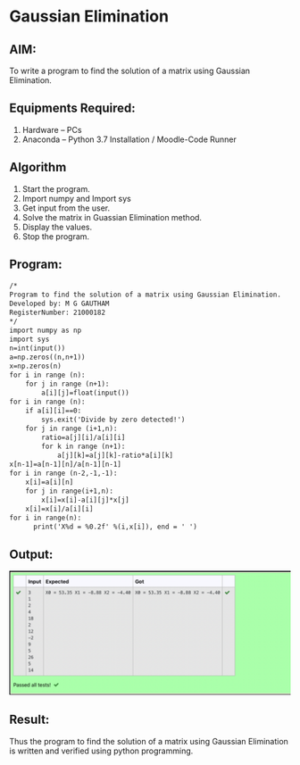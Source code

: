 # Gaussian Elimination

## AIM:
To write a program to find the solution of a matrix using Gaussian Elimination.

## Equipments Required:
1. Hardware – PCs
2. Anaconda – Python 3.7 Installation / Moodle-Code Runner

## Algorithm
1. Start the program.
2. Import numpy and Import sys
3. Get input from the user.
4. Solve the matrix in Guassian Elimination method.
5. Display the values.
6. Stop the program.

## Program:
```
/*
Program to find the solution of a matrix using Gaussian Elimination.
Developed by: M G GAUTHAM
RegisterNumber: 21000182
*/
import numpy as np
import sys
n=int(input())
a=np.zeros((n,n+1))
x=np.zeros(n)
for i in range (n):
    for j in range (n+1):
        a[i][j]=float(input())
for i in range (n):
    if a[i][i]==0:
        sys.exit('Divide by zero detected!')
    for j in range (i+1,n):
        ratio=a[j][i]/a[i][i]
        for k in range (n+1):
            a[j][k]=a[j][k]-ratio*a[i][k]
x[n-1]=a[n-1][n]/a[n-1][n-1]
for i in range (n-2,-1,-1):
    x[i]=a[i][n]
    for j in range(i+1,n):
        x[i]=x[i]-a[i][j]*x[j]
    x[i]=x[i]/a[i][i]
for i in range(n):
      print('X%d = %0.2f' %(i,x[i]), end = ' ')

```

## Output:
![output](./images/output.png)


## Result:
Thus the program to find the solution of a matrix using Gaussian Elimination is written and verified using python programming.

